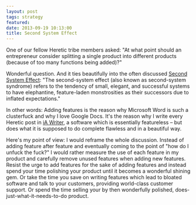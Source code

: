 ```yaml
---
layout: post
tags: strategy
featured:
date: 2013-09-19 10:13:00
title: Second System Effect
---
```

One of our fellow Heretic tribe members asked: "At what point should an entrepreneur consider splitting a single product into different products (because of too many functions being added)?"

Wonderful question. And it ties beautifully into the often discussed [Second System Effect](http://en.wikipedia.org/wiki/Second-system_effect): "The second-system effect (also known as second-system syndrome) refers to the tendency of small, elegant, and successful systems to have elephantine, feature-laden monstrosities as their successors due to inflated expectations."

In other words: Adding features is the reason why Microsoft Word is such a clusterfuck and why I love Google Docs. It's the reason why I write every Heretic post in [iA Writer](http://www.iawriter.com/mac/), a software which is essentially featureless – but does what it is supposed to do complete flawless and in a beautiful way.

Here's my point of view: I would reframe the whole discussion. Instead of adding feature after feature and eventually coming to the point of "how do I unfuck the fuck?" I would rather measure the use of each feature in my product and carefully remove unused features when adding new features. Resist the urge to add features for the sake of adding features and instead spend your time polishing your product until it becomes a wonderful shining gem. Or take the time you save on writing features which lead to bloated software and talk to your customers, providing world-class customer support. Or spend the time selling your by then wonderfully polished, does-just-what-it-needs-to-do product.